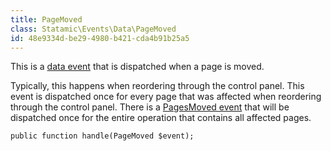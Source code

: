 ```yaml
---
title: PageMoved
class: Statamic\Events\Data\PageMoved
id: 48e9334d-be29-4980-b421-cda4b91b25a5
---
```

This is a [data event](/addons/events/#data-events) that is dispatched when a page is moved.

Typically, this happens when reordering through the control panel. This event is dispatched once for every page that was affected
when reordering through the control panel. There is a [PagesMoved event](/addons/events/pages-moved) that will be dispatched
once for the entire operation that contains all affected pages.

```
public function handle(PageMoved $event);
```
